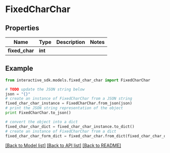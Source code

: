 # FixedCharChar


## Properties

Name | Type | Description | Notes
------------ | ------------- | ------------- | -------------
**fixed_char** | **int** |  | 

## Example

```python
from interactive_sdk.models.fixed_char_char import FixedCharChar

# TODO update the JSON string below
json = "{}"
# create an instance of FixedCharChar from a JSON string
fixed_char_char_instance = FixedCharChar.from_json(json)
# print the JSON string representation of the object
print FixedCharChar.to_json()

# convert the object into a dict
fixed_char_char_dict = fixed_char_char_instance.to_dict()
# create an instance of FixedCharChar from a dict
fixed_char_char_form_dict = fixed_char_char.from_dict(fixed_char_char_dict)
```
[[Back to Model list]](../README.md#documentation-for-models) [[Back to API list]](../README.md#documentation-for-api-endpoints) [[Back to README]](../README.md)


